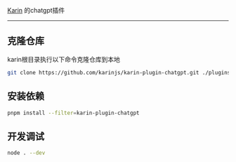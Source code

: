 [Karin](https://github.com/karinjs/karin) 的chatgpt插件

---

## 克隆仓库

karin根目录执行以下命令克隆仓库到本地

```bash
git clone https://github.com/karinjs/karin-plugin-chatgpt.git ./plugins/karin-plugin-chatgpt
```

## 安装依赖

```bash
pnpm install --filter=karin-plugin-chatgpt
```


## 开发调试

```bash
node . --dev
```
